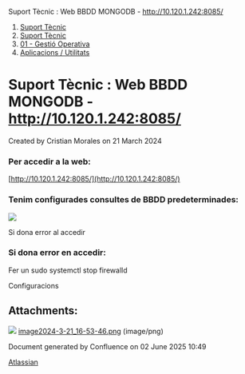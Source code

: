 Suport Tècnic : Web BBDD MONGODB - http://10.120.1.242:8085/  

1.  [Suport Tècnic](index.html)
2.  [Suport Tècnic](13893782.html)
3.  [01 - Gestió Operativa](26313391.html)
4.  [Aplicacions / Utilitats](41517088.html)

Suport Tècnic : Web BBDD MONGODB - http://10.120.1.242:8085/
============================================================

Created by Cristian Morales on 21 March 2024

### Per accedir a la web:

[http://10.120.1.242:8085/](http://10.120.1.242:8085/)

### Tenim configurades consultes de BBDD predeterminades:

![](attachments/100009874/100009875.png)

Si dona error al accedir

### Si dona error en accedir:

Fer un sudo systemctl stop firewalld

  

  

Configuracions

  

  

Attachments:
------------

![](images/icons/bullet_blue.gif) [image2024-3-21\_16-53-46.png](attachments/100009874/100009875.png) (image/png)  

Document generated by Confluence on 02 June 2025 10:49

[Atlassian](http://www.atlassian.com/)